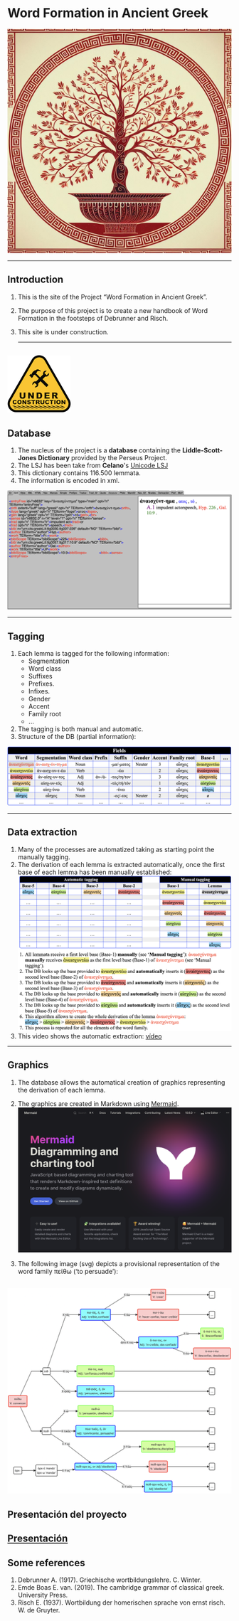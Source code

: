

# Word Formation in Ancient Greek
![](Images/Classic_Tree_02.jpeg)

---

## Introduction

1. This is the site of the Project “Word Formation in Ancient Greek”.
2. The purpose of this project is to create a new handbook of Word Formation in the footsteps of Debrunner and Risch.
3. This site is under construction.

   ---
   
![](Images/Site_under_construction_02.png) 
---
## Database

1. The nucleus of the project is a **database** containing the **Liddle-Scott-Jones Dictionary** provided by the Perseus Project. 
2. The LSJ has been take from **Celano**'s  [Unicode LSJ](https://github.com/gcelano/LSJ_GreekUnicode)
3. This dictionary contains 116.500 lemmata.
4. The information is encoded in xml.
   
![Πείθω](Images/DataBase_XML.png)

---
## Tagging

1. Each lemma is tagged for the following information:
    - Segmentation
    - Word class
    - Suffixes
    - Prefixes.
    - Infixes.
    - Gender
    - Accent
    - Family root
    - ...
2. The tagging is both manual and automatic.
3. Structure of the DB (partial information):
   
![DB](Images/DB_Structure.png)

---
## Data extraction

1. Many of the processes are automatized taking as starting point the manually tagging.
2. The derivation of each lemma is extracted automatically, once the first base of each lemma has been manually established:
![](Images/Extraction.png)
3. This video shows the automatic extraction: [vídeo](https://youtu.be/Sstu_yzQYnk)

---

## Graphics

1. The database allows the automatical creation of graphics representing the derivation of each lemma.
   
2. The graphics are created in Markdown using [Mermaid](https://mermaid.js.org). 
![](Images/Mermaid.png)

3. The following image (svg) depicts a provisional representation of the word family πείθω (‘to persuade’):

![Πείθω](Images/Peitho_Colores_02.png)
---
## Presentación del proyecto

[Presentación](https://youtu.be/Akyy7MvAdGc)
---
## Some references

1. Debrunner A. (1917). Griechische wortbildungslehre. C. Winter.
2. Emde Boas E. van. (2019). The cambridge grammar of classical greek. University Press.
3. Risch E. (1937). Wortbildung der homerischen sprache von ernst risch. W. de Gruyter.

